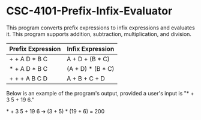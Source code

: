 # CSC-4101-Prefix-Infix-Evaluator
This program converts prefix expressions to infix expressions and evaluates it. This program supports addition, subtraction, multiplication, and division.

| Prefix Expression | Infix Expression |
| ------------- | ------------- |
| + + A D * B C | A + D + (B * C) |
| * + A D * B C | (A + D) * (B * C) |
| + + + A B C D | A + B + C + D |

Below is an example of the program's output, provided a user's input is "\* + 3 5 + 19 6."

\* + 3 5 + 19 6 ➔ (3 + 5) * (19 + 6) = 200
